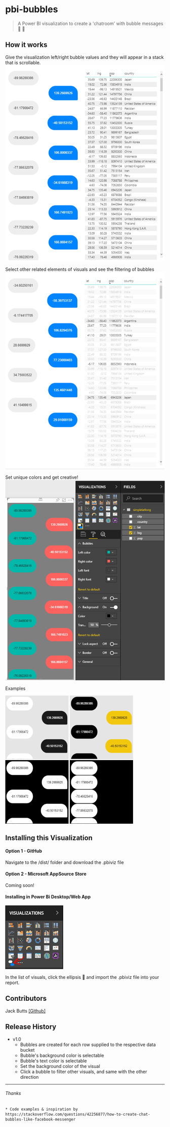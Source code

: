 # pbi-bubbles
> A Power BI visualization to create a 'chatroom' with bubble messages :iphone: :speech_balloon:

## How it works

Give the visualization left/right bubble values and they will appear in a stack that is scrollable.
![Image of Visualization1](https://github.com/buttsj/pbi-bubbles/blob/master/assets/example1.png)


Select other related elements of visuals and see the filtering of bubbles
![Image of Visualization2](https://github.com/buttsj/pbi-bubbles/blob/master/assets/example2.png)

Set unique colors and get creative!
![Image of Visualization3](https://github.com/buttsj/pbi-bubbles/blob/master/assets/example3.png)

Examples

![Image of Decorated Visual 1](https://github.com/buttsj/pbi-bubbles/blob/master/assets/example4.png) ![Image of Decorated Visual 2](https://github.com/buttsj/pbi-bubbles/blob/master/assets/example5.png) ![Image of Decorated Visual 2](https://github.com/buttsj/pbi-bubbles/blob/master/assets/example6.png) ![Image of Decorated Visual 2](https://github.com/buttsj/pbi-bubbles/blob/master/assets/example7.png)

## Installing this Visualization
#### Option 1 - GitHub
Navigate to the /dist/ folder and download the .pbiviz file

#### Option 2 - Microsoft AppSource Store
Coming soon!

#### Installing in Power Bi Desktop/Web App

![Image of Icon](https://github.com/buttsj/pbi-bubbles/blob/master/assets/bubble_icon.png)

In the list of visuals, click the ellipsis :speech_balloon: and import the .pbiviz file into your report.

## Contributors

Jack Butts [[Github]](https://github.com/buttsj)

## Release History

* v1.0
	* Bubbles are created for each row supplied to the respective data bucket
    * Bubble's background color is selectable
    * Bubble's text color is selectable
    * Set the background color of the visual
    * Click a bubble to filter other visuals, and same with the other direction

***
###### Thanks
    * Code examples & inspiration by https://stackoverflow.com/questions/42256877/how-to-create-chat-bubbles-like-facebook-messenger